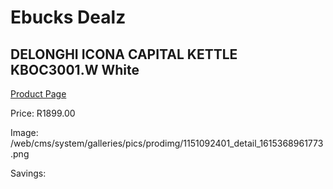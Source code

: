 
# Ebucks Dealz
## DELONGHI ICONA CAPITAL KETTLE KBOC3001.W White
[Product Page](https://www.ebucks.com/web/shop/productSelected.do?prodId=1151092401&catId=704985963)

Price: R1899.00

Image: /web/cms/system/galleries/pics/prodimg/1151092401_detail_1615368961773.png

Savings: 


	